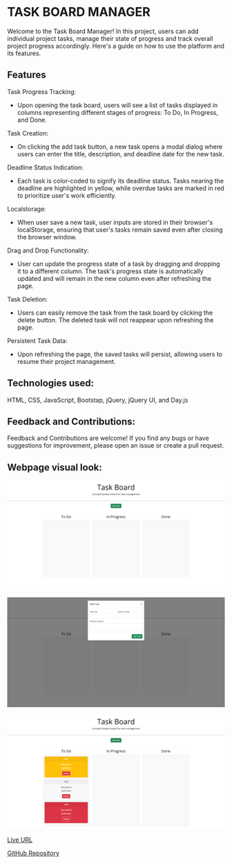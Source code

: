 # TASK BOARD MANAGER

Welcome to the Task Board Manager! In this project, users can add individual project tasks, manage their state of progress and track overall project progress accordingly. Here's a guide on how to use the platform and its features.

## Features

Task Progress Tracking:

* Upon opening the task board, users will see a list of tasks displayed in columns representing different stages of progress: To Do, In Progress, and Done.

Task Creation:

* On clicking the add task button, a new task opens a modal dialog where users can enter the title, description, and deadline date for the new task.

Deadline Status Indication:

* Each task is color-coded to signify its deadline status. Tasks nearing the deadline are highlighted in yellow, while overdue tasks are marked in red to prioritize user's work efficiently.

Localstorage:

* When user save a new task, user inputs are stored in their browser's localStorage, ensuring that user's tasks remain saved even after closing the browser window.

Drag and Drop Functionality:

* User can update the progress state of a task by dragging and dropping it to a different column. The task's progress state is automatically updated and will remain in the new column even after refreshing the page.

Task Deletion:

* Users can easily remove the task from the task board by clicking the delete button. The deleted task will not reappear upon refreshing the page. 

Persistent Task Data:

* Upon refreshing the page, the saved tasks will persist, allowing users to resume their project management.

## Technologies used:

HTML, CSS, JavaScript, Bootstap, jQuery, jQuery UI, and Day.js

## Feedback and Contributions:

Feedback and Contributions are welcome! If you find any bugs or have suggestions for improvement, please open an issue or create a pull request.

## Webpage visual look:

![alt](./assets/images/Task-Board.png)

![alt](./assets/images/Task-Board-add-task-popup.png)

![alt](./assets/images/Task-Board-ToDo-list.png)

[Live URL](https://sonusubedi-01.github.io/task-board)

[GitHub Repository](https://github.com/sonusubedi-01/task-board)


